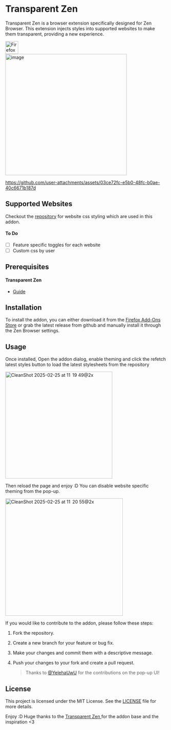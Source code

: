 # Transparent Zen

Transparent Zen is a browser extension specifically designed for Zen Browser. This extension injects styles into supported websites to make them transparent, providing a new experience.

<a href="https://addons.mozilla.org/en-US/firefox/addon/zen-internet/">
    <img alt="Firefox Add-Ons" src="https://blog.mozilla.org/addons/files/2015/11/get-the-addon.png" height="40">
</a>
<br>
<img width="379" alt="image" src="https://github.com/user-attachments/assets/18134c23-6a8a-4598-987d-9fdfa29b09b2" />

https://github.com/user-attachments/assets/03ce72fc-e5b0-48fc-b0ae-40c6671b187d

## Supported Websites
Checkout the [repository](https://github.com/sameerasw/my-internet) for website css styling which are used in this addon.

#### To Do
- [ ] Feature specific toggles for each website
- [ ] Custom css by user

## Prerequisites
#### Transparent Zen
- [Guide](https://sameerasw.notion.site/Zen-Transparency-1939c6099d4080468f02cf05ae50e827?pvs=4)

## Installation

To install the addon, you can either download it from the [Firefox Add-Ons Store](https://addons.mozilla.org/en-US/firefox/addon/zen-internet) or grab the latest release from github and manually install it through the Zen Browser settings.

## Usage

Once installed, Open the addon dialog, enable theming and click the refetch latest styles button to load the latest stylesheets from the repository

<img width="334" alt="CleanShot 2025-02-25 at 11  19 49@2x" src="https://github.com/user-attachments/assets/573519aa-10de-4606-8c9f-30a21661bcf4" />

Then reload the page and enjoy :D
You can disable website specific theming from the pop-up.

<img width="367" alt="CleanShot 2025-02-25 at 11  20 55@2x" src="https://github.com/user-attachments/assets/05645e1e-e83a-4f54-8895-6ea1744e9711" />


If you would like to contribute to the addon, please follow these steps:

1. Fork the repository.
2. Create a new branch for your feature or bug fix.
3. Make your changes and commit them with a descriptive message.
4. Push your changes to your fork and create a pull request.

   > Thanks to [@YelehaUwU](https://github.com/YelehaUwU) for the contributions on the pop-up UI!

## License

This project is licensed under the MIT License. See the [LICENSE](LICENSE) file for more details.

Enjoy :D Huge thanks to the [Transparent Zen ](https://github.com/frostybiscuit/transparent-zen) for the addon base and the inspiration <3
